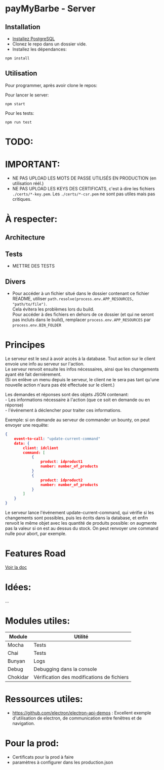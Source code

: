 # payMyBarbe - Server

## Installation
- [Installez PostgreSQL](doc/setup_dev_DB.md)
- Clonez le repo dans un dossier vide.
- Installez les dépendances:
```
npm install
```

## Utilisation
Pour programmer, après avoir clone le repos:


Pour lancer le server:
```
npm start
```

Pour les tests:
```
npm run test
```

# TODO:

# IMPORTANT:

- NE PAS UPLOAD LES MOTS DE PASSE UTILISÉS EN PRODUCTION (en utilisation réél.)
- NE PAS UPLOAD LES KEYS DES CERTIFICATS, c'est à dire les fichiers ```./certs/*-key.pem```. Les ```./certs/*-csr.pem``` ne sont pas utiles mais pas critiques.

# À respecter:

## Architecture


## Tests
- METTRE DES TESTS

## Divers
- Pour accéder à un fichier situé dans le dossier contenant ce fichier README, utiliser ```path.resolve(process.env.APP_RESOURCES, "path/to/file")```.  
Cela évitera les problèmes lors du build.  
Pour accéder à des fichiers en dehors de ce dossier (et qui ne seront pas incluts dans le build), remplacer ```process.env.APP_RESOURCES``` par ```process.env.BIN_FOLDER```

# Principes
Le serveur est le seul à avoir accès à la database. Tout action sur le client envoie une info au serveur sur l'action.  
Le serveur renvoit ensuite les infos nécessaires, ainsi que les changements ayant été fait dernièrement.  
(Si on enlève un menu depuis le serveur, le client ne le sera pas tant qu'une nouvelle action n'aura pas été effectuée sur le client.)  

Les demandes et réponses sont des objets JSON contenant:  
    - Les informations nécessaire à l'action (que ce soit en demande ou en réponse)  
    - l'événement à déclencher pour traiter ces informations.  

Exemple: si on demande au serveur de commander un bounty, on peut envoyer une requête: 
```JSON
{
    event-to-call: "update-current-command"
    data: {
        client: idclient
        command: [
            {
                product: idproduct1
                number: number_of_products
            }
            {
                product: idproduct2
                number: number_of_products
            }
        ]
    }
}
```

Le serveur lance l'événement update-current-command, qui vérifie si les changements sont possibles, puis les écrits dans la database, et enfin renvoit le même objet avec les quantité de produits possible: on augmente pas la valeur si on est au dessus du stock.
On peut renvoyer une command nulle pour abort, par exemple.

# Features Road

[Voir la doc](https://gitlab.telecomnancy.univ-lorraine.fr/Frantz.Darbon/my-awesome-nomtemporaire)


# Idées:

...

# Modules utiles:
| Module   | Utilité                                    |
| ------   | ------                                     |
| Mocha    | Tests                                      |
| Chai     | Tests                                      | 
| Bunyan   | Logs                                       | 
| Debug    | Debugging dans la console                  | 
| Chokidar | Vérification des modifications de fichiers | 

# Ressources utiles:
- https://github.com/electron/electron-api-demos : Excellent exemple d'utilisation de electron, de communication entre fenêtres et de navigation.


# Pour la prod:
- Certificats pour la prod à faire
- paramètres à configurer dans les production.json